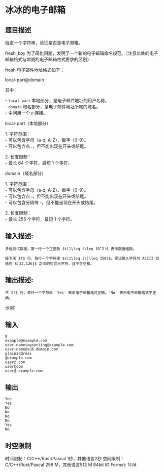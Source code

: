 # 冰冰的电子邮箱

## 题目描述

给定一个字符串，验证是否是电子邮箱。  
  
fresh_boy 为了简化问题，发明了一个新的电子邮箱命名规范。（注意此处的电子邮箱格式与常规的电子邮箱格式要求的区别）  
  
fresh 电子邮件地址格式如下：  
  
local-part@domain  
  
其中：  
  
\- `local-part` 本地部分，是电子邮件地址的用户名称。  
\- `domain` 域名部分，是电子邮件地址所属的域名。  
\- 中间用一个 `@` 连接。  
  
local-part（本地部分）  
  
1\. 字符范围：  
\- 可以包含字母（a-z, A-Z）、数字（0-9）。  
\- 可以包含点 .，但不能出现在开头或结尾。  
  
2\. 长度限制：  
\- 最长 $64$ 个字符，最短 $1$ 个字符。  
  
domain（域名部分）  
  
1\. 字符范围：  
\- 可以包含字母（a-z, A-Z）、数字（0-9）。  
\- 可以包含点 .，但不能出现在开头或结尾。  
\- 可以包含分隔符 -，但不能出现在开头或结尾。  
  
2\. 长度限制：  
\- 最长 $255$ 个字符，最短 $1$ 个字符。

## 输入描述:
    
    
    多组测试数据，第一行一个正整数 $t(1\leq t\leq 10^2)$ 表示数据组数。  
      
    接下来 $t$ 行，每行一个字符串 $s(1\leq |s|\leq 350)$，保证输入字符为 ASCII 码值在 $[32,126]$ 之间的可显示字符，且不含空格。

## 输出描述:
    
    
    共 $t$ 行，每行一个字符串 `Yes` 表示电子邮箱格式正确，`No` 表示电子邮箱格式不正确。

示例1 

## 输入
    
    
    8
    example@example.com
    user.nametagsorting@example.com
    user-name@sub.domain.com
    plainaddress
    @example.com
    user@.com
    user@com
    user@-example.com

## 输出
    
    
    Yes
    Yes
    No
    No
    No
    No
    Yes
    No


## 时空限制

时间限制：C/C++/Rust/Pascal 1秒，其他语言2秒
空间限制：C/C++/Rust/Pascal 256 M，其他语言512 M
64bit IO Format: %lld